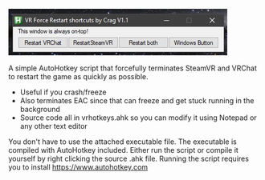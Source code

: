 ![screenshot](screenshot.png)

A simple AutoHotkey script that forcefully terminates SteamVR and VRChat to restart the game as quickly as possible. 
- Useful if you crash/freeze 
- Also terminates EAC since that can freeze and get stuck running in the background
- Source code all in vrhotkeys.ahk so you can modify it using Notepad or any other text editor 

You don't have to use the attached executable file. The executable is compiled with AutoHotkey included. Either run the script or compile it yourself by right clicking the source .ahk file. Running the script requires you to install https://www.autohotkey.com
